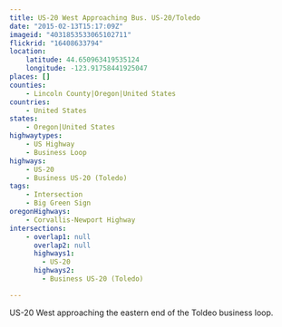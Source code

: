 ```yaml
---
title: US-20 West Approaching Bus. US-20/Toledo
date: "2015-02-13T15:17:09Z"
imageid: "4031853533065102711"
flickrid: "16408633794"
location:
    latitude: 44.650963419535124
    longitude: -123.91758441925047
places: []
counties:
    - Lincoln County|Oregon|United States
countries:
    - United States
states:
    - Oregon|United States
highwaytypes:
    - US Highway
    - Business Loop
highways:
    - US-20
    - Business US-20 (Toledo)
tags:
    - Intersection
    - Big Green Sign
oregonHighways:
    - Corvallis-Newport Highway
intersections:
    - overlap1: null
      overlap2: null
      highways1:
        - US-20
      highways2:
        - Business US-20 (Toledo)

---
```

US-20 West approaching the eastern end of the Toldeo business loop.
